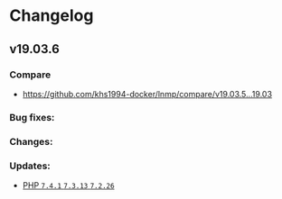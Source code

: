 # Changelog

## v19.03.6

### Compare

* https://github.com/khs1994-docker/lnmp/compare/v19.03.5...19.03

### Bug fixes:

### Changes:

### Updates:

* [PHP `7.4.1` `7.3.13` `7.2.26`](https://www.php.net/ChangeLog-7.php#7.4.1)

